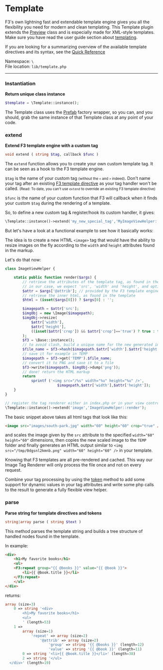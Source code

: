 # Template

F3's own lightning fast and extendable template engine gives you all the flexibility you need for modern and clean templating.
This Template plugin extends the [Preview](preview) class and is especially made for XML-style templates.
Make sure you have read the user guide section about [templating](views-and-templates#a-quick-look-at-the-f3-template-language).

<div class="alert alert-info">
If you are looking for a summarizing overview of the available template directives and its syntax, see the <a href="quick-reference#template-directives">Quick Reference</a>
</div>

Namespace: `\` <br>
File location: `lib/template.php`

---

### Instantiation

**Return unique class instance**

```php
$template = \Template::instance();
```

The Template class uses the [Prefab](prefab-registry) factory wrapper, so you can, and you should, grab the same instance of that Template class at any point of your code.


### extend

**Extend F3 template engine with a custom tag**

```php
void extend ( string $tag, callback $func )
```

The `extend` function allows you to create your own custom template tag. It can be seen as a hook to the F3 template engine.

`$tag` is the name of your custom tag <small>(without the `<` and `>` indeed)</small>. Don't name your tag after an existing [F3 template directive](quick-reference#include) as your tag handler won't be called. <small>(Read: To date, you can't use `extend` to override an existing F3 template directive)</small>

`$func` is the name of your custom function that F3 will callback when it finds your custom `$tag` during the rendering of a template.

So, to define a new custom tag & register/hook its custom handler, it gives:

```php
\Template::instance()->extend('my_new_special_tag','MyImageViewHelper::my_tag_renderer');
```

But let's have a look at a functional example to see how it basically works:

The idea is to create a new HTML `<image>` tag that would have the ability to resize images on the fly according to the `width` and `height` attributes found in the markup.

Let's do that now:

```php
class ImageViewHelper {

	static public function render($args) {
		// retrieve the attributes of the template tag, as found in the template
		// in our case, we expect 'src', 'width' and 'height', and optionally 'crop'
		$attr = $args['@attrib']; // provided by the F3 template engine
		// retrieve the inner html, as found in the template
		$html = (isset($args[0])) ? $args[0] : '';

		$imagepath = $attr['src'];
		$imgObj = new \Image($imagepath);
		$imgObj->resize(
			$attr['width'],
			$attr['height'],
			((isset($attr['crop']) && $attr['crop']=='true') ? true : false)
		);
		$f3 = \Base::instance();
		// to avoid clash, build a unique name for the new generated image
		$file_name = $f3->hash($imagepath.$attr['width'].$attr['height']).'.png';
		// save it for example in TEMP
		$imagepath = $f3->get('TEMP').$file_name;
		// convert it to PNG and save it to a file
		$f3->write($imagepath, $imgObj->dump('png'));
		// done! return the HTML markup
		return
			sprintf ('<img src="/%s" width="%u" height="%u" />',
						$imagepath,$attr['width'],$attr['height']);
	}
}

// register the tag renderer either in index.php or in your view controller
\Template::instance()->extend('image','ImageViewHelper::render');
```

The basic snippet above takes all html tags that look like this:

```html
<image src="images/south-park.jpg" width="60" height="60" crop="true" />
```

and scales the image given by the `src` attribute to the specified `width="60" height="60"` dimensions, then copies the new scaled image to the `TEMP` folder and finally generates an HTML output similar to `<img src="/tmp/0dgsnl2kmnb.png" width="60" height="60" />` in your template.

Knowing that F3 templates are all pre-rendered and cached. This way our Image Tag Renderer will only process the file once and not on every request.

Combine your tag processing by using the [token](preview#token) method to add some support for dynamic values in your tag attributes and write some php calls to the result to generate a fully flexible view helper.


### parse

**Parse string for template directives and tokens**

```php
string|array parse ( string $text )
```

This method parses the template string and builds a tree structure of handled nodes found in the template.

In example:


```html
<div>
	<h1>My favorite books</h1>
	<ul>
	<F3:repeat group="{{ @books }}" value="{{ @book }}">
		<li>{{ @book.title }}</li>
	</F3:repeat>
	</ul>
</div>
```

returns:

```php
array (size=3)
	0 => string '<div>
		<h1>My favorite books</h1>
		<ul>
		' (length=53)
	1 =>
		array (size=1)
			'repeat' => array (size=2)
				'@attrib' => array (size=2)
					'group' => string '{{ @books }}' (length=12)
					'value' => string '{{ @book }}' (length=11)
		0 => string '<li>{{ @book.title }}</li>' (length=38)
		2 => string '</ul>
  </div>' (length=19)
```
